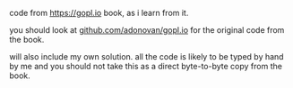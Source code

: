 code from <https://gopl.io> book, as i learn from it.

you should look at [github.com/adonovan/gopl.io](https://github.com/adonovan/gopl.io/) for the original code from the book.


will also include my own solution. all the code is likely to be typed by hand by me and you should not take this as a direct byte-to-byte copy from the book.


